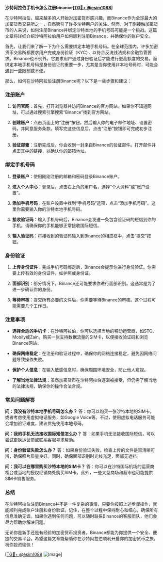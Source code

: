 **沙特阿拉伯手机卡怎么注册binance[[TG💪+ @esim1088](https://t.me/s/esim1088)]**

在沙特阿拉伯，越来越多的人开始对加密货币感兴趣，而Binance作为全球最大的加密货币交易所之一，自然吸引了许多沙特用户的关注。然而，对于刚接触加密货币的人来说，如何注册Binance并绑定沙特本地的手机号码可能是一个挑战。这篇文章将详细介绍沙特阿拉伯用户如何顺利注册Binance，并确保你的账户安全。

首先，让我们来了解一下为什么需要绑定本地手机号码。在全球范围内，许多加密货币交易所都要求用户完成身份验证（KYC），以符合反洗钱法规和金融监管要求。Binance也不例外，它要求用户通过身份验证后才能进行更高额度的交易。而绑定本地手机号码是身份验证的重要一步，尤其是当你使用非本地号码时，可能会遇到一些限制或不便。

那么，如何在沙特阿拉伯注册Binance呢？以下是一些步骤和建议：

### 注册账户

1. **访问官网**：首先，打开浏览器并访问Binance的官方网站。如果你不知道网址，可以通过搜索引擎搜索“Binance”找到官方网站。

2. **创建账户**：点击页面上的“注册”按钮，然后输入你的电子邮件地址、设置密码，并同意服务条款。填写完这些信息后，点击“注册”按钮即可完成初步注册。

3. **验证邮箱**：注册完成后，你会收到一封来自Binance的验证邮件。打开邮件并点击其中的链接，以确认你的邮箱地址。

### 绑定手机号码

1. **登录账户**：使用刚刚注册的邮箱和密码登录Binance账户。

2. **进入个人中心**：登录后，点击右上角的用户名，选择“个人资料”或“账户设置”。

3. **添加手机号码**：在账户设置中找到“手机号码”选项，点击“添加手机号码”。这里你需要输入你的沙特本地手机号码。

4. **接收验证码**：输入手机号码后，Binance会发送一条包含验证码的短信到你的手机。请确保你的手机能够正常接收国际短信。

5. **输入验证码**：将接收到的验证码输入到Binance的相应框中，点击“提交”按钮。

### 身份验证

1. **上传身份证件**：完成手机号码绑定后，Binance会提示你进行身份验证。你需要上传有效的身份证件，如护照或身份证。

2. **面部识别**：部分情况下，Binance还可能要求你进行面部识别。这通常是为了进一步确认你的身份。

3. **等待审核**：提交所有必要的文件后，你需要等待Binance的审核。这个过程可能需要几个工作日。

### 注意事项

- **选择合适的手机卡**：在沙特阿拉伯，你可以选择当地的移动运营商，如STC、Mobily或Zain。购买一张支持数据流量的SIM卡，以便接收验证码和浏览Binance网站。
  
- **确保网络稳定**：在注册和验证过程中，确保你的网络连接稳定，避免因网络问题导致操作失败。

- **保护个人信息**：在输入敏感信息时，确保周围环境安全，防止他人窥视。

- **了解当地法律法规**：虽然加密货币在沙特阿拉伯逐渐被接受，但仍需了解当地的法律法规，确保你的操作合法合规。

### 常见问题解答

**问：我没有沙特本地手机号码怎么办？**
答：你可以购买一张沙特本地的SIM卡，或者考虑使用虚拟电话服务，如Google Voice等。不过，使用虚拟电话服务可能会增加验证难度，建议优先使用本地号码。

**问：我的手机无法接收国际短信怎么办？**
答：如果手机无法接收国际短信，可以尝试更换运营商或联系客服寻求帮助。

**问：身份验证失败怎么办？**
答：如果身份验证失败，检查上传的文件是否清晰可辨，确保照片质量良好。同时，确保面部识别时光线充足，面部无遮挡。

**问：我可以在哪里购买沙特本地的SIM卡？**
答：你可以在沙特国际机场的运营商柜台或当地的授权经销商处购买SIM卡。此外，一些大型商场和超市也可能提供SIM卡销售服务。

### 总结

在沙特阿拉伯注册Binance并不是一件复杂的事情，只要你按照上述步骤操作，就能顺利完成账户注册和身份验证。记住，在整个过程中保持耐心和细心，确保所有信息准确无误。如果你遇到任何问题，可以随时联系Binance的客服团队，他们会尽力帮助你解决问题。

无论你是新手还是有经验的加密货币投资者，Binance都能为你提供一个安全、便捷的交易平台。希望这篇文章能帮助你在沙特阿拉伯顺利开启你的加密货币之旅。祝你投资愉快！

[[TG💪+ @esim1088](https://t.me/s/esim1088) ![Image](https://i.postimg.cc/4NQfJmqS/Snipaste-2025-05-13-00-14-12.png)]
